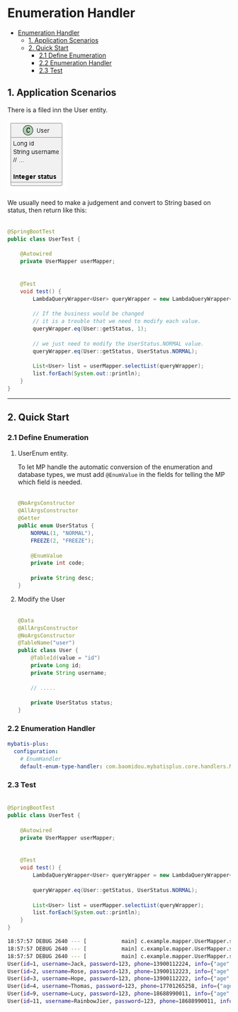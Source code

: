 # Enumeration Handler

- [Enumeration Handler](#enumeration-handler)
    * [1. Application Scenarios](#1-application-scenarios)
    * [2. Quick Start](#2-quick-start)
        + [2.1 Define Enumeration](#21-define-enumeration)
        + [2.2 Enumeration Handler](#22-enumeration-handler)
        + [2.3 Test](#23-test)

## 1. Application Scenarios

There is a filed inn the User entity.

![](./.images/3.2Enumeration-c30f021072d840288276a69bf0271fd2.png)

We usually need to make a judgement and convert to String based on status, then return like this:

```java

@SpringBootTest
public class UserTest {

    @Autowired
    private UserMapper userMapper;


    @Test
    void test() {
        LambdaQueryWrapper<User> queryWrapper = new LambdaQueryWrapper<>();

        // If the business would be changed
        // it is a trouble that we need to modify each value.
        queryWrapper.eq(User::getStatus, 1);

        // we just need to modify the UserStatus.NORMAL value.
        queryWrapper.eq(User::getStatus, UserStatus.NORMAL);

        List<User> list = userMapper.selectList(queryWrapper);
        list.forEach(System.out::println);
    }
}

```

***

## 2. Quick Start

### 2.1 Define Enumeration

1. UserEnum entity.

   To let MP handle the automatic conversion of the enumeration and database types, we must add `@EnumValue` in the
   fields for telling the MP which field is needed.
    ```java
    
    @NoArgsConstructor
    @AllArgsConstructor
    @Getter
    public enum UserStatus {
        NORMAL(1, "NORMAL"),
        FREEZE(2, "FREEZE");
    
        @EnumValue
        private int code;
    
        private String desc;
    }
    ```


2. Modify the User

    ```java
    
    @Data
    @AllArgsConstructor
    @NoArgsConstructor
    @TableName("user")
    public class User {
        @TableId(value = "id")
        private Long id;
        private String username;
    
        // .....
        
        private UserStatus status;
    }
    
    ```

### 2.2 Enumeration Handler

```yaml
mybatis-plus:
  configuration:
    # EnumHandler
    default-enum-type-handler: com.baomidou.mybatisplus.core.handlers.MybatisEnumTypeHandler

```

### 2.3 Test

```java

@SpringBootTest
public class UserTest {

    @Autowired
    private UserMapper userMapper;


    @Test
    void test() {
        LambdaQueryWrapper<User> queryWrapper = new LambdaQueryWrapper<>();

        queryWrapper.eq(User::getStatus, UserStatus.NORMAL);

        List<User> list = userMapper.selectList(queryWrapper);
        list.forEach(System.out::println);
    }
}
```

```bash
18:57:57 DEBUG 2640 --- [           main] c.example.mapper.UserMapper.selectList   : ==>  Preparing: SELECT id,username,password,phone,info,status,balance,create_time,update_time FROM user WHERE (status = ?)
18:57:57 DEBUG 2640 --- [           main] c.example.mapper.UserMapper.selectList   : ==> Parameters: 1(Integer)
18:57:57 DEBUG 2640 --- [           main] c.example.mapper.UserMapper.selectList   : <==      Total: 6
User(id=1, username=Jack, password=123, phone=13900112224, info={"age": 20, "intro": "佛系青年", "gender": "male"}, status=NORMAL, balance=1600, createTime=Fri May 19 20:50:21 CST 2023, updateTime=Mon Jun 19 20:50:21 CST 2023)
User(id=2, username=Rose, password=123, phone=13900112223, info={"age": 19, "intro": "青涩少女", "gender": "female"}, status=NORMAL, balance=600, createTime=Fri May 19 21:00:23 CST 2023, updateTime=Mon Jun 19 21:00:23 CST 2023)
User(id=3, username=Hope, password=123, phone=13900112222, info={"age": 25, "intro": "上进青年", "gender": "male"}, status=NORMAL, balance=100000, createTime=Mon Jun 19 22:37:44 CST 2023, updateTime=Mon Jun 19 22:37:44 CST 2023)
User(id=4, username=Thomas, password=123, phone=17701265258, info={"age": 29, "intro": "伏地魔", "gender": "male"}, status=NORMAL, balance=800, createTime=Mon Jun 19 23:44:45 CST 2023, updateTime=Mon Jun 19 23:44:45 CST 2023)
User(id=9, username=Lucy, password=123, phone=18688990011, info={"age": 24, "intro": "英文老师", "gender": "female"}, status=NORMAL, balance=200, createTime=Wed Apr 24 16:13:24 CST 2024, updateTime=Wed Apr 24 16:13:24 CST 2024)
User(id=11, username=RainbowJier, password=123, phone=18688990011, info={"age": 24, "intro": "英文老师", "gender": "female"}, status=NORMAL, balance=200, createTime=Wed Apr 24 16:15:12 CST 2024, updateTime=Wed Apr 24 16:15:12 CST 2024)

```
